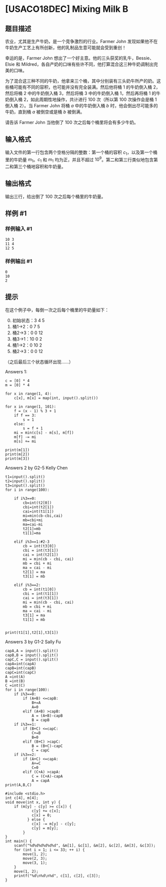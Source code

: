 # [USACO18DEC] Mixing Milk B

## 题目描述

农业，尤其是生产牛奶，是一个竞争激烈的行业。Farmer John 发现如果他不在牛奶生产工艺上有所创新，他的乳制品生意可能就会受到重创！

幸运的是，Farmer John 想出了一个好主意。他的三头获奖的乳牛，Bessie、Elsie 和 Mildred，各自产奶的口味有些许不同，他打算混合这三种牛奶调制出完美的口味。

为了混合这三种不同的牛奶，他拿来三个桶，其中分别装有三头奶牛所产的奶。这些桶可能有不同的容积，也可能并没有完全装满。然后他将桶 $1$ 的牛奶倒入桶 $2$，然后将桶 $2$ 中的牛奶倒入桶 $3$，然后将桶 $3$ 中的牛奶倒入桶 $1$，然后再将桶 $1$ 的牛奶倒入桶 $2$，如此周期性地操作，共计进行 $100$ 次（所以第 $100$ 次操作会是桶 $1$ 倒入桶 $2$）。当 Farmer John 将桶 $a$ 中的牛奶倒入桶 $b$ 时，他会倒出尽可能多的牛奶，直到桶 $a$ 被倒空或是桶 $b$ 被倒满。

请告诉 Farmer John 当他倒了 $100$ 次之后每个桶里将会有多少牛奶。

## 输入格式

输入文件的第一行包含两个空格分隔的整数：第一个桶的容积 $c_1$，以及第一个桶里的牛奶量 $m_1$。$c_1$ 和 $m_1$ 均为正，并且不超过 $10^9$。第二和第三行类似地包含第二和第三个桶地容积和牛奶量。

## 输出格式

输出三行，给出倒了 $100$ 次之后每个桶里的牛奶量。

## 样例 #1

### 样例输入 #1

```
10 3
11 4
12 5
```

### 样例输出 #1

```
0
10
2
```

## 提示

在这个例子中，每倒一次之后每个桶里的牛奶量如下：

0. 初始状态：3  4  5
1. 桶1->2：0  7  5
2. 桶2->3：0  0  12
3. 桶3->1：10 0  2
4. 桶1->2：0  10 2
5. 桶2->3：0  0  12

（之后最后三个状态循环出现……）


Answers 1:
```
c = [0] * 4
m = [0] * 4

for x in range(1, 4):
    c[x], m[x] = map(int, input().split())

for x in range(1, 101):
    f = (x - 1) % 3 + 1
    if f == 3:
        s = 1
    else:
        s = f + 1
    mi = min(c[s] - m[s], m[f])
    m[f] -= mi
    m[s] += mi

print(m[1])
print(m[2])
print(m[3])
```
Answers 2 by G2-5 Kelly Chen
```
t1=input().split()
t2=input().split()
t3=input().split()
for i in range(100):

    if i%3==0:
        cb=int(t2[0])
        cbi=int(t2[1])
        cai=int(t1[1])
        mi=min(cb-cbi,cai)
        mb=cbi+mi
        ma=cai-mi
        t2[1]=mb
        t1[1]=ma

    elif i%3==1:#2-3
        cb = int(t3[0])
        cbi = int(t3[1])
        cai = int(t2[1])
        mi = min(cb - cbi, cai)
        mb = cbi + mi
        ma = cai - mi
        t2[1] = ma
        t3[1] = mb

    elif i%3==2:
        cb = int(t1[0])
        cbi = int(t1[1])
        cai = int(t3[1])
        mi = min(cb - cbi, cai)
        mb = cbi + mi
        ma = cai - mi
        t3[1] = ma
        t1[1] = mb


print(t1[1],t2[1],t3[1])

```
Answers 3 by G1-2 Sally Fu
```
capA,A = input().split()
capB,B = input().split()
capC,C = input().split()
capA=int(capA)
capB=int(capB)
capC=int(capC)
A =int(A)
B =int(B)
C =int(C)
for i in range(100):
    if i%3==0:
        if (A+B) <=capB:
            B+=A
            A=0
        elif (A+B) >capB:
            A = (A+B)-capB
            B = capB
    if i%3==1:
        if (B+C) <=capC:
            C+=B
            B=0
        elif (B+C) >capC:
            B = (B+C)-capC
            C = capC
    if i%3==2:
        if (A+C) <=capA:
            A+=C
            C=0
        elif (C+A) >capA:
            C = (C+A)-capA
            A = capA
print(A,B,C)
```
```
#include <stdio.h>
int c[4], m[4];
void move(int x, int y) {
    if (m[y] - c[y] >= c[x]) {
            c[y] += c[x];
            c[x] = 0;
          } else {
            c[x] -= m[y] - c[y];
            c[y] = m[y];
        }
}
int main() {
    scanf("%d%d%d%d%d%d", &m[1], &c[1], &m[2], &c[2], &m[3], &c[3]);
    for (int i = 1; i <= 33; ++ i) {
        move(1, 2);
        move(2, 3);
        move(3, 1);
    }
    move(1, 2);
    printf("%d\n%d\n%d", c[1], c[2], c[3]);
}

```
